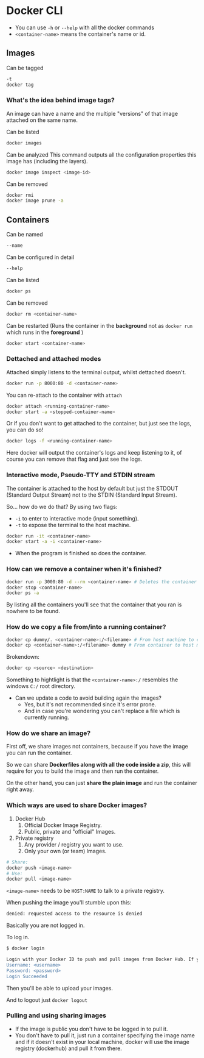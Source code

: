 # Docker CLI

- You can use `-h` or `--help` with all the docker commands
- `<container-name>` means the container's name or id.

## Images

Can be tagged

```bash
-t
docker tag
```

### What's the idea behind image tags?

An image can have a name and the multiple "versions" of that image attached on the same name.

Can be listed

```bash
docker images
```

Can be analyzed
This command outputs all the configuration properties this image has (including the layers).

```bash
docker image inspect <image-id>
```

Can be removed

```bash
docker rmi
docker image prune -a
```

## Containers

Can be named

```bash
--name
```

Can be configured in detail

```bash
--help
```

Can be listed

```bash
docker ps
```

Can be removed

```bash
docker rm <container-name>
```

Can be restarted (Runs the container in the **background** not as `docker run` which runs in the **foreground** )

```bash
docker start <container-name>
```

### Dettached and attached modes

Attached simply listens to the terminal output, whilst dettached doesn't.

```bash
docker run -p 8000:80 -d <container-name>
```

You can re-attach to the container with `attach`

```bash
docker attach <running-container-name>
docker start -a <stopped-container-name>
```

Or if you don't want to get attached to the container, but just see the logs, you can do so!

```bash
docker logs -f <running-container-name>
```

Here docker will output the container's logs and keep listening to it, of course you can remove that flag and just see the logs.

### Interactive mode, Pseudo-TTY and STDIN stream

The container is attached to the host by default but just the STDOUT (Standard Output Stream) not to the STDIN (Standard Input Stream).

So... how do we do that?
By using two flags:

- `-i` to enter to interactive mode (input something).
- `-t` to expose the terminal to the host machine.

```bash
docker run -it <container-name>
docker start -a -i <container-name>
```

- When the program is finished so does the container.

### How can we remove a container when it's finished?

```bash
docker run -p 3000:80 -d --rm <container-name> # Deletes the container as well
docker stop <container-name>
docker ps -a
```

By listing all the containers you'll see that the container that you ran is nowhere to be found.

### How do we copy a file from/into a running container?

```bash
docker cp dummy/. <container-name>:/<filename> # From host machine to container
docker cp <container-name>:/<filename> dummy # From container to host machine
```

Brokendown:

```bash
docker cp <source> <destination>
```

Something to hightlight is that the `<container-name>:/` resembles the windows `C:/` root directory.

- Can we update a code to avoid building again the images?
  - Yes, but it's not recommended since it's error prone.
  - And in case you're wondering you can't replace a file which is currently running.

### How do we share an image?

First off, we share images not containers, because if you have the image you can run the container.

So we can share **Dockerfiles along with all the code inside a zip**, this will require for you to build the image and then run the container.

On the other hand, you can just **share the plain image** and run the container right away.

### Which ways are used to share Docker images?

1. Docker Hub
   1. Official Docker Image Registry.
   2. Public, private and "official" Images.
2. Private registry
   1. Any provider / registry you want to use.
   2. Only your own (or team) Images.

```bash
# Share:
docker push <image-name>
# Use:
docker pull <image-name>
```

`<image-name>` needs to be `HOST:NAME` to talk to a private registry.

When pushing the image you'll stumble upon this:

```bash
denied: requested access to the resource is denied
```

Basically you are not logged in.

To log in.

```bash
$ docker login

Login with your Docker ID to push and pull images from Docker Hub. If you don't have a Docker ID, head over to https://hub.docker.com to create one.
Username: <username>
Password: <password>
Login Succeeded
```

Then you'll be able to upload your images.

And to logout just `docker logout`

### Pulling and using sharing images

- If the image is public you don't have to be logged in to pull it.
- You don't have to pull it, just run a container specifying the image name and if it doesn't exist in your local machine, docker will use the image registry (dockerhub) and pull it from there.
